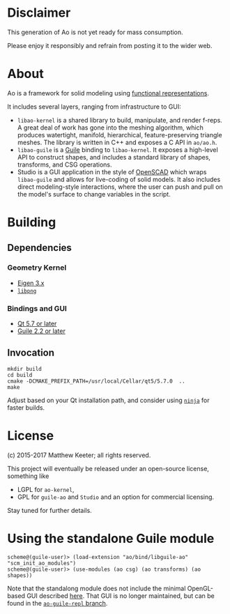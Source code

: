 # Disclaimer
This generation of Ao is not yet ready for mass consumption.

Please enjoy it responsibly and refrain from posting it to the wider web.

# About
Ao is a framework for solid modeling using
[functional representations](https://en.wikipedia.org/wiki/Function_representation).

It includes several layers, ranging from infrastructure to GUI:

- `libao-kernel` is a shared library to build, manipulate, and render f-reps.
A great deal of work has gone into the meshing algorithm,
which produces watertight, manifold,
hierarchical, feature-preserving triangle meshes.
The library is written in C++ and exposes a C API in `ao/ao.h`.
- `libao-guile` is a [Guile](https://www.gnu.org/software/guile/)
binding to `libao-kernel`.
It exposes a high-level API to construct shapes,
and includes a standard library
of shapes, transforms, and CSG operations.
- Studio is a GUI application in the style of
[OpenSCAD](http://www.openscad.org/)
which wraps `libao-guile` and allows for live-coding of solid models.
It also includes direct modeling-style interactions, where the user can push and
pull on the model's surface to change variables in the script.

# Building
## Dependencies
### Geometry Kernel
- [Eigen 3.x](http://eigen.tuxfamily.org/index.php?title=Main_Page)
- [`libpng`](http://www.libpng.org/pub/png/libpng.html)

### Bindings and GUI
- [Qt 5.7 or later](https://www.qt.io)
- [Guile 2.2 or later](https://www.gnu.org/software/guile/)

## Invocation
```
mkdir build
cd build
cmake -DCMAKE_PREFIX_PATH=/usr/local/Cellar/qt5/5.7.0  ..
make
```
Adjust based on your Qt installation path, and consider using [`ninja`](https://ninja-build.org/) for faster builds.

# License
(c) 2015-2017 Matthew Keeter; all rights reserved.

This project will eventually be released under an open-source license,
something like
- LGPL for `ao-kernel`,
- GPL for `guile-ao` and `Studio`
and an option for commercial licensing.

Stay tuned for further details.

# Using the standalone Guile module
```
scheme@(guile-user)> (load-extension "ao/bind/libguile-ao" "scm_init_ao_modules")
scheme@(guile-user)> (use-modules (ao csg) (ao transforms) (ao shapes))
```

Note that the standalong module does not include
the minimal OpenGL-based GUI described
[here](https://mattkeeter.com/projects/ao).
That GUI is no longer maintained,
but can be found in the [`ao-guile-repl` branch](https://github.com/mkeeter/ao/tree/ao-guile-repl).
